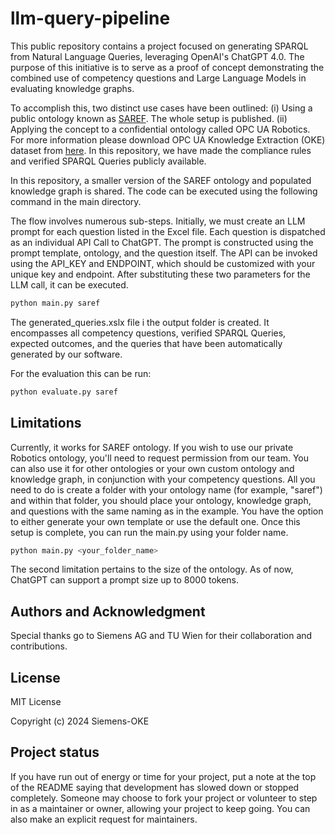 # llm-query-pipeline

This public repository contains a project focused on generating SPARQL from Natural Language Queries, leveraging OpenAI's ChatGPT 4.0. The purpose of this initiative is to serve as a proof of concept demonstrating the combined use of competency questions and Large Language Models in evaluating knowledge graphs.

To accomplish this, two distinct use cases have been outlined:
(i) Using a public ontology known as [SAREF](https://saref.etsi.org/). The whole setup is published.
(ii) Applying the concept to a confidential ontology called OPC UA Robotics. For more information please download OPC UA Knowledge Extraction (OKE) dataset from [here](https://zenodo.org/records/10573256). In this repository, we have made the compliance rules and verified SPARQL Queries publicly available.

In this repository, a smaller version of the SAREF ontology and populated knowledge graph is shared. The code can be executed using the following command in the main directory.

The flow involves numerous sub-steps. Initially, we must create an LLM prompt for each question listed in the Excel file. Each question is dispatched as an individual API Call to ChatGPT. The prompt is constructed using the prompt template, ontology, and the question itself. The API can be invoked using the API_KEY and ENDPOINT, which should be customized with your unique key and endpoint. After substituting these two parameters for the LLM call, it can be executed.

```bash  
python main.py saref  
```

The generated_queries.xslx file i the output folder is created. It encompasses all competency questions, verified SPARQL Queries, expected outcomes, and the queries that have been automatically generated by our software. 

For the evaluation this can be run:
```bash  
python evaluate.py saref  
```

## Limitations
Currently, it works for SAREF ontology. If you wish to use our private Robotics ontology, you'll need to request permission from our team. You can also use it for other ontologies or your own custom ontology and knowledge graph, in conjunction with your competency questions.
All you need to do is create a folder with your ontology name (for example, "saref") and within that folder, you should place your ontology, knowledge graph, and questions with the same naming as in the example. You have the option to either generate your own template or use the default one. Once this setup is complete, you can run the main.py using your folder name.

```bash  
python main.py <your_folder_name>  
```

The second limitation pertains to the size of the ontology. As of now, ChatGPT can support a prompt size up to 8000 tokens.

## Authors and Acknowledgment
Special thanks go to Siemens AG and TU Wien for their collaboration and contributions.

## License
MIT License

Copyright (c) 2024 Siemens-OKE

## Project status
If you have run out of energy or time for your project, put a note at the top of the README saying that development has slowed down or stopped completely. Someone may choose to fork your project or volunteer to step in as a maintainer or owner, allowing your project to keep going. You can also make an explicit request for maintainers.
